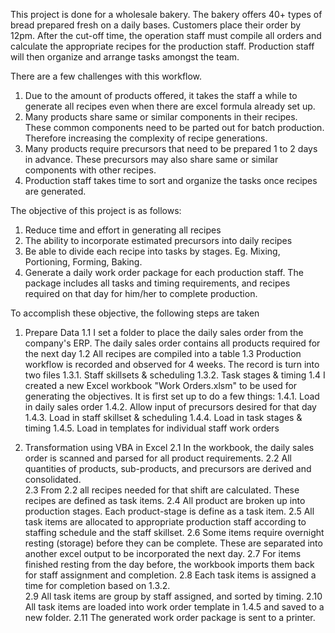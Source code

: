 This project is done for a wholesale bakery.  The bakery offers 40+ types of bread prepared fresh on a daily bases.  Customers place their order by 12pm.  After the cut-off time, the operation staff must compile all orders and calculate the appropriate recipes for the production staff.  Production staff will then organize and arrange tasks amongst the team.

There are a few challenges with this workflow.
1. Due to the amount of products offered, it takes the staff a while to generate all recipes even when there are excel formula already set up.
2. Many products share same or similar components in their recipes.  These common components need to be parted out for batch production.  Therefore increasing the complexity of recipe generations.
3. Many products require precursors that need to be prepared 1 to 2 days in advance.  These precursors may also share same or similar components with other recipes.
4. Production staff takes time to sort and organize the tasks once recipes are generated.  

The objective of this project is as follows:
1. Reduce time and effort in generating all recipes
2. The ability to incorporate estimated precursors into daily recipes
3. Be able to divide each recipe into tasks by stages.  Eg. Mixing, Portioning, Forming, Baking.
4. Generate a daily work order package for each production staff.  The package includes all tasks and timing requirements, and recipes required on that day for him/her to complete production.

To accomplish these objective, the following steps are taken
1. Prepare Data
1.1 I set a folder to place the daily sales order from the company's ERP.  The daily sales order contains all products required for the next day
1.2 All recipes are compiled into a table
1.3 Production workflow is recorded and observed for 4 weeks.  The record is turn into two files
	1.3.1. Staff skillsets & scheduling
	1.3.2. Task stages & timing
1.4 I created a new Excel workbook "Work Orders.xlsm" to be used for generating the objectives.  It is first set up to do a few things:
	1.4.1. Load in daily sales order
	1.4.2. Allow input of precursors desired for that day
	1.4.3. Load in staff skillset & scheduling
	1.4.4. Load in task stages & timing
	1.4.5. Load in templates for individual staff work orders

2. Transformation using VBA in Excel
2.1 In the workbook, the daily sales order is scanned and parsed for all product requirements.
2.2 All quantities of products, sub-products, and precursors are derived and consolidated.  
2.3 From 2.2 all recipes needed for that shift are calculated.  These recipes are defined as task items.
2.4 All product are broken up into production stages.  Each product-stage is define as a task item.
2.5 All task items are allocated to appropriate production staff according to staffing schedule and the staff skillset.
2.6 Some items require overnight resting (storage) before they can be complete.  These are separated into another excel output to be incorporated the next day.
2.7 For items finished resting from the day before, the workbook imports them back for staff assignment and completion.
2.8 Each task items is assigned a time for completion based on 1.3.2.  
2.9 All task items are group by staff assigned, and sorted by timing.
2.10 All task items are loaded into work order template in 1.4.5 and saved to a new folder.
2.11 The generated work order package is sent to a printer.
